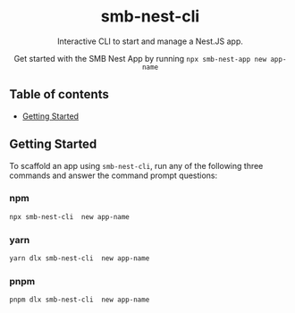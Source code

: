 <h1 align="center">
  smb-nest-cli
</h1>

<p align="center">
  Interactive CLI to start and manage a Nest.JS app.
</p>

<p align="center">
  Get started with the SMB Nest App by running <code>npx smb-nest-app new app-name</code>
</p>

## Table of contents

- <a href="#getting-started">Getting Started</a>

<h2 id="getting-started">Getting Started</h2>

To scaffold an app using `smb-nest-cli`, run any of the following three commands and answer the command prompt questions:

### npm

```bash
npx smb-nest-cli  new app-name
```

### yarn

```bash
yarn dlx smb-nest-cli  new app-name
```

### pnpm

```bash
pnpm dlx smb-nest-cli  new app-name
```

